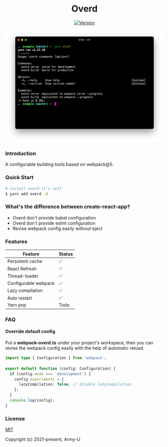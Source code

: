 <h1 align="center">Overd</h1>

<p align="center">
  <a href="https://www.npmjs.com/package/overd"><img src="https://flat.badgen.net/npm/v/overd" alt="Version" /></a>
</p>

<img src="./docs/screenshot.png" />

### Introduction

A configurable building tools based on webpack@5.

### Quick Start

```bash
# install overd it's self.
$ yarn add overd -D
```

### What's the difference between create-react-app?

- Overd don't provide babel configuration
- Overd don't provide eslint configuration
- Revise webpack config easily without eject

### Features

| Feature              | Status |
| -------------------- | ------ |
| Persistent cache     | ✅     |
| React Refresh        | ✅     |
| Thread-loader        | ✅     |
| Configurable webpack | ✅     |
| Lazy compilation     | ✅     |
| Auto restart         | ✅     |
| Yarn pnp             | Todo   |

### FAQ

#### Override default config

Put a **webpack-overd.ts** under your project's workspace, then you can revise the webpack config easily with the help of automatic reload.

```ts
import type { Configuration } from 'webpack';

export default function (config: Configuration) {
  if (config.mode === 'development') {
    config.experiments = {
      lazyCompilation: false, // disable lazyCompilation
    };
  }
  console.log(config);
}
```

### License

[MIT](https://opensource.org/licenses/MIT)

Copyright (c) 2021-present, Army-U
